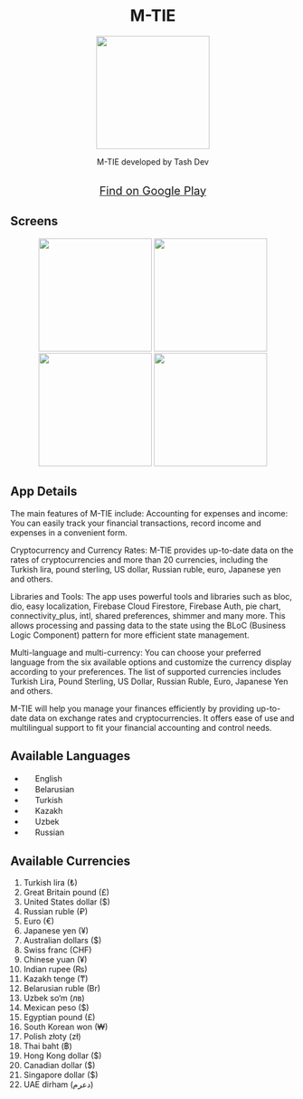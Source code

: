 <h1 align="center">M-TIE</h1>

<div align="center">
  <img src="https://play-lh.googleusercontent.com/gHk98Highihoa6W_ZEIWQ1vnMnWyHWqkCTIEXsq7KCKHVHdd6uQGOP_6GuSJpu_doYA=w240-h480-rw" width="200">
</div>

<p align="center">M-TIE developed by Tash Dev</p>

<div align="center">
  <a href="https://play.google.com/store/apps/details?id=com.elite_finance.release&hl=ru&gl=US" target="_blank">
    <br>
    <span style="font-size: 20px;">Find on Google Play</span>
  </a>
</div>

## Screens

<div align="center">
  <img src= "https://play-lh.googleusercontent.com/GWv7ir9tWqmaP_v71TekCz3CiGXz-nVxIKr3yqWNs64hm5SEwwd_LSMW5b1kdoBgvgvI=w526-h296-rw" width="200">
  <img src= "https://play-lh.googleusercontent.com/IWLzYnC1eEqhJMIopRvxrUlEbN9xCaxvlQouEllYGHG0Jr35MOoiPDijEgIXl9q5EQ=w526-h296-rw" width="200">
  <img src= "https://play-lh.googleusercontent.com/BDHn6TSQRJkATbBY5kTriW7XhMLK3G9EHnLHt3_B5mqfKn1T_l_h6Kj-NNFGVOJbrA=w526-h296-rw" width="200">
  <img src= "https://play-lh.googleusercontent.com/BfdXpb7pi8QDDfbZQ98oJxUy_NfCgXNmPk9bSznoqht7Jsg0ZDLrIchLSEn-EDi8JQ=w526-h296-rw" width="200">
  
</div>

## App Details
The main features of M-TIE include:
Accounting for expenses and income: You can easily track your financial transactions, record income and expenses in a convenient form.

Cryptocurrency and Currency Rates: M-TIE provides up-to-date data on the rates of cryptocurrencies and more than 20 currencies, including the Turkish lira, pound sterling, US dollar, Russian ruble, euro, Japanese yen and others.

Libraries and Tools: The app uses powerful tools and libraries such as bloc, dio, easy localization, Firebase Cloud Firestore, Firebase Auth, pie chart, connectivity_plus, intl, shared preferences, shimmer and many more. This allows processing and passing data to the state using the BLoC (Business Logic Component) pattern for more efficient state management.

Multi-language and multi-currency: You can choose your preferred language from the six available options and customize the currency display according to your preferences. The list of supported currencies includes Turkish Lira, Pound Sterling, US Dollar, Russian Ruble, Euro, Japanese Yen and others.

M-TIE will help you manage your finances efficiently by providing up-to-date data on exchange rates and cryptocurrencies. It offers ease of use and multilingual support to fit your financial accounting and control needs.

## Available Languages
<ul>
  <li><img src="https://static.vecteezy.com/system/resources/previews/016/328/983/original/united-kingdom-flat-rounded-flag-icon-with-transparent-background-free-png.png" width="16" height="16"> English</li>
  <li><img src="https://vectorflags.s3.amazonaws.com/flags/by-circle-01.png" width="16" height="16"> Belarusian</li>
  <li><img src="https://static.vecteezy.com/system/resources/previews/011/571/338/original/circle-flag-of-turkey-free-png.png" width="16" height="16"> Turkish</li>
  <li><img src="https://vectorflags.s3.amazonaws.com/flags/kz-circle-01.png" width="16" height="16"> Kazakh</li>
  <li><img src="https://static.vecteezy.com/system/resources/previews/011/571/337/non_2x/circle-flag-of-uzbekistan-free-png.png" width="16" height="16"> Uzbek</li>
  <li><img src="https://static.vecteezy.com/system/resources/previews/016/328/914/original/russia-flat-rounded-flag-icon-with-transparent-background-free-png.png" width="16" height="16"> Russian</li>
</ul>

## Available Currencies
<ol>
  <li>Turkish lira (&#8378;)</li>
  <li>Great Britain pound (&#163;)</li>
  <li>United States dollar (&#36;)</li>
  <li>Russian ruble (&#8381;)</li>
  <li>Euro (&#8364;)</li>
  <li>Japanese yen (&#165;)</li>
  <li>Australian dollars (&#36;)</li>
  <li>Swiss franc (&#67;&#72;&#70;)</li>
  <li>Chinese yuan (&#165;)</li>
  <li>Indian rupee (&#8360;)</li>
  <li>Kazakh tenge (&#8376;)</li>
  <li>Belarusian ruble (Br)</li>
  <li>Uzbek so‘m (&#1083;&#1074;)</li>
  <li>Mexican peso (&#36;)</li>
  <li>Egyptian pound (&#163;)</li>
  <li>South Korean won (&#8361;)</li>
  <li>Polish złoty (&#122;&#322;)</li>
  <li>Thai baht (&#3647;)</li>
  <li>Hong Kong dollar (&#36;)</li>
  <li>Canadian dollar (&#36;)</li>
  <li>Singapore dollar (&#36;)</li>
  <li>UAE dirham (&#x62f;&#x639;&#x631;&#x645;)</li>
</ol>


